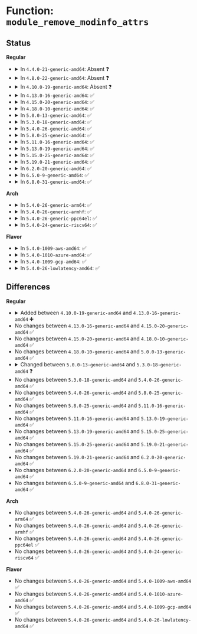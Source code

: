 # Function: <code>module_remove_modinfo_attrs</code>

## Status
<b>Regular</b>
<ul>
<li>
<details>
<summary>In <code>4.4.0-21-generic-amd64</code>: Absent ❓</summary>

```json
{
  "name": "module_remove_modinfo_attrs",
  "collision_type": "Unique Static",
  "inline_type": "Full",
  "funcs": [
    {
      "addr": 18446744071579924016,
      "name": "module_remove_modinfo_attrs",
      "external": false,
      "loc": "kernel/module.c:1704",
      "file": "kernel/module.c",
      "inline": "not declared, inlined",
      "caller_inline": [
        "kernel/module.c:free_module"
      ],
      "caller_func": []
    }
  ],
  "symbols": []
}
```
</details>
</li>
<li>
<details>
<summary>In <code>4.8.0-22-generic-amd64</code>: Absent ❓</summary>

```json
{
  "name": "module_remove_modinfo_attrs",
  "collision_type": "Unique Static",
  "inline_type": "Full",
  "funcs": [
    {
      "addr": 18446744071579951622,
      "name": "module_remove_modinfo_attrs",
      "external": false,
      "loc": "kernel/module.c:1708",
      "file": "kernel/module.c",
      "inline": "not declared, inlined",
      "caller_inline": [
        "kernel/module.c:mod_sysfs_teardown"
      ],
      "caller_func": []
    }
  ],
  "symbols": []
}
```
</details>
</li>
<li>
<details>
<summary>In <code>4.10.0-19-generic-amd64</code>: Absent ❓</summary>

```json
{
  "name": "module_remove_modinfo_attrs",
  "collision_type": "Unique Static",
  "inline_type": "Full",
  "funcs": [
    {
      "addr": 18446744071579982822,
      "name": "module_remove_modinfo_attrs",
      "external": false,
      "loc": "kernel/module.c:1700",
      "file": "kernel/module.c",
      "inline": "not declared, inlined",
      "caller_inline": [
        "kernel/module.c:mod_sysfs_teardown"
      ],
      "caller_func": []
    }
  ],
  "symbols": []
}
```
</details>
</li>
<li>
<details>
<summary>In <code>4.13.0-16-generic-amd64</code>: ✅</summary>

```c
void module_remove_modinfo_attrs(struct module * mod)
```

```json
{
  "name": "module_remove_modinfo_attrs",
  "collision_type": "Unique Static",
  "inline_type": "No",
  "funcs": [
    {
      "addr": 18446744071579981296,
      "name": "module_remove_modinfo_attrs",
      "external": false,
      "loc": "kernel/module.c:1722",
      "file": "kernel/module.c",
      "inline": "seen, unknown",
      "caller_inline": [],
      "caller_func": [
        "kernel/module.c:load_module",
        "kernel/module.c:mod_sysfs_teardown"
      ]
    }
  ],
  "symbols": [
    {
      "addr": 18446744071579981296,
      "name": "module_remove_modinfo_attrs",
      "section": ".text",
      "bind": "STB_LOCAL",
      "size": 136
    }
  ]
}
```
</details>
</li>
<li>
<details>
<summary>In <code>4.15.0-20-generic-amd64</code>: ✅</summary>

```c
void module_remove_modinfo_attrs(struct module * mod)
```

```json
{
  "name": "module_remove_modinfo_attrs",
  "collision_type": "Unique Static",
  "inline_type": "No",
  "funcs": [
    {
      "addr": 18446744071580027808,
      "name": "module_remove_modinfo_attrs",
      "external": false,
      "loc": "kernel/module.c:1730",
      "file": "kernel/module.c",
      "inline": "seen, unknown",
      "caller_inline": [],
      "caller_func": [
        "kernel/module.c:load_module",
        "kernel/module.c:mod_sysfs_teardown"
      ]
    }
  ],
  "symbols": [
    {
      "addr": 18446744071580027808,
      "name": "module_remove_modinfo_attrs",
      "section": ".text",
      "bind": "STB_LOCAL",
      "size": 139
    }
  ]
}
```
</details>
</li>
<li>
<details>
<summary>In <code>4.18.0-10-generic-amd64</code>: ✅</summary>

```c
void module_remove_modinfo_attrs(struct module * mod)
```

```json
{
  "name": "module_remove_modinfo_attrs",
  "collision_type": "Unique Static",
  "inline_type": "No",
  "funcs": [
    {
      "addr": 18446744071580083408,
      "name": "module_remove_modinfo_attrs",
      "external": false,
      "loc": "kernel/module.c:1729",
      "file": "kernel/module.c",
      "inline": "seen, unknown",
      "caller_inline": [],
      "caller_func": [
        "kernel/module.c:mod_sysfs_teardown",
        "kernel/module.c:mod_sysfs_setup"
      ]
    }
  ],
  "symbols": [
    {
      "addr": 18446744071580083408,
      "name": "module_remove_modinfo_attrs",
      "section": ".text",
      "bind": "STB_LOCAL",
      "size": 139
    }
  ]
}
```
</details>
</li>
<li>
<details>
<summary>In <code>5.0.0-13-generic-amd64</code>: ✅</summary>

```c
void module_remove_modinfo_attrs(struct module * mod)
```

```json
{
  "name": "module_remove_modinfo_attrs",
  "collision_type": "Unique Static",
  "inline_type": "No",
  "funcs": [
    {
      "addr": 18446744071580130768,
      "name": "module_remove_modinfo_attrs",
      "external": false,
      "loc": "kernel/module.c:1730",
      "file": "kernel/module.c",
      "inline": "seen, unknown",
      "caller_inline": [],
      "caller_func": [
        "kernel/module.c:mod_sysfs_teardown",
        "kernel/module.c:mod_sysfs_setup"
      ]
    }
  ],
  "symbols": [
    {
      "addr": 18446744071580130768,
      "name": "module_remove_modinfo_attrs",
      "section": ".text",
      "bind": "STB_LOCAL",
      "size": 139
    }
  ]
}
```
</details>
</li>
<li>
<details>
<summary>In <code>5.3.0-18-generic-amd64</code>: ✅</summary>

```c
void module_remove_modinfo_attrs(struct module * mod, int end)
```

```json
{
  "name": "module_remove_modinfo_attrs",
  "collision_type": "Unique Static",
  "inline_type": "No",
  "funcs": [
    {
      "addr": 18446744071580177632,
      "name": "module_remove_modinfo_attrs",
      "external": false,
      "loc": "kernel/module.c:1735",
      "file": "kernel/module.c",
      "inline": "seen, unknown",
      "caller_inline": [],
      "caller_func": [
        "kernel/module.c:mod_sysfs_teardown",
        "kernel/module.c:mod_sysfs_setup",
        "kernel/module.c:mod_sysfs_setup"
      ]
    }
  ],
  "symbols": [
    {
      "addr": 18446744071580177632,
      "name": "module_remove_modinfo_attrs",
      "section": ".text",
      "bind": "STB_LOCAL",
      "size": 167
    }
  ]
}
```
</details>
</li>
<li>
<details>
<summary>In <code>5.4.0-26-generic-amd64</code>: ✅</summary>

```c
void module_remove_modinfo_attrs(struct module * mod, int end)
```

```json
{
  "name": "module_remove_modinfo_attrs",
  "collision_type": "Unique Static",
  "inline_type": "No",
  "funcs": [
    {
      "addr": 18446744071580225520,
      "name": "module_remove_modinfo_attrs",
      "external": false,
      "loc": "kernel/module.c:1792",
      "file": "kernel/module.c",
      "inline": "seen, unknown",
      "caller_inline": [],
      "caller_func": [
        "kernel/module.c:mod_sysfs_teardown",
        "kernel/module.c:mod_sysfs_setup",
        "kernel/module.c:mod_sysfs_setup"
      ]
    }
  ],
  "symbols": [
    {
      "addr": 18446744071580225520,
      "name": "module_remove_modinfo_attrs",
      "section": ".text",
      "bind": "STB_LOCAL",
      "size": 167
    }
  ]
}
```
</details>
</li>
<li>
<details>
<summary>In <code>5.8.0-25-generic-amd64</code>: ✅</summary>

```c
void module_remove_modinfo_attrs(struct module * mod, int end)
```

```json
{
  "name": "module_remove_modinfo_attrs",
  "collision_type": "Unique Static",
  "inline_type": "No",
  "funcs": [
    {
      "addr": 18446744071580292432,
      "name": "module_remove_modinfo_attrs",
      "external": false,
      "loc": "kernel/module.c:1814",
      "file": "kernel/module.c",
      "inline": "seen, unknown",
      "caller_inline": [],
      "caller_func": [
        "kernel/module.c:mod_sysfs_teardown",
        "kernel/module.c:mod_sysfs_setup",
        "kernel/module.c:module_add_modinfo_attrs"
      ]
    }
  ],
  "symbols": [
    {
      "addr": 18446744071580292432,
      "name": "module_remove_modinfo_attrs",
      "section": ".text",
      "bind": "STB_LOCAL",
      "size": 167
    }
  ]
}
```
</details>
</li>
<li>
<details>
<summary>In <code>5.11.0-16-generic-amd64</code>: ✅</summary>

```c
void module_remove_modinfo_attrs(struct module * mod, int end)
```

```json
{
  "name": "module_remove_modinfo_attrs",
  "collision_type": "Unique Static",
  "inline_type": "No",
  "funcs": [
    {
      "addr": 18446744071580275552,
      "name": "module_remove_modinfo_attrs",
      "external": false,
      "loc": "kernel/module.c:1875",
      "file": "kernel/module.c",
      "inline": "seen, unknown",
      "caller_inline": [],
      "caller_func": [
        "kernel/module.c:mod_sysfs_teardown",
        "kernel/module.c:mod_sysfs_setup",
        "kernel/module.c:module_add_modinfo_attrs"
      ]
    }
  ],
  "symbols": [
    {
      "addr": 18446744071580275552,
      "name": "module_remove_modinfo_attrs",
      "section": ".text",
      "bind": "STB_LOCAL",
      "size": 167
    }
  ]
}
```
</details>
</li>
<li>
<details>
<summary>In <code>5.13.0-19-generic-amd64</code>: ✅</summary>

```c
void module_remove_modinfo_attrs(struct module * mod, int end)
```

```json
{
  "name": "module_remove_modinfo_attrs",
  "collision_type": "Unique Static",
  "inline_type": "No",
  "funcs": [
    {
      "addr": 18446744071580279888,
      "name": "module_remove_modinfo_attrs",
      "external": false,
      "loc": "kernel/module.c:1785",
      "file": "kernel/module.c",
      "inline": "seen, unknown",
      "caller_inline": [],
      "caller_func": [
        "kernel/module.c:mod_sysfs_teardown",
        "kernel/module.c:mod_sysfs_setup",
        "kernel/module.c:mod_sysfs_setup"
      ]
    }
  ],
  "symbols": [
    {
      "addr": 18446744071580279888,
      "name": "module_remove_modinfo_attrs",
      "section": ".text",
      "bind": "STB_LOCAL",
      "size": 167
    }
  ]
}
```
</details>
</li>
<li>
<details>
<summary>In <code>5.15.0-25-generic-amd64</code>: ✅</summary>

```c
void module_remove_modinfo_attrs(struct module * mod, int end)
```

```json
{
  "name": "module_remove_modinfo_attrs",
  "collision_type": "Unique Static",
  "inline_type": "No",
  "funcs": [
    {
      "addr": 18446744071580432016,
      "name": "module_remove_modinfo_attrs",
      "external": false,
      "loc": "kernel/module.c:1787",
      "file": "kernel/module.c",
      "inline": "seen, unknown",
      "caller_inline": [],
      "caller_func": [
        "kernel/module.c:mod_sysfs_teardown",
        "kernel/module.c:mod_sysfs_setup",
        "kernel/module.c:mod_sysfs_setup"
      ]
    }
  ],
  "symbols": [
    {
      "addr": 18446744071580432016,
      "name": "module_remove_modinfo_attrs",
      "section": ".text",
      "bind": "STB_LOCAL",
      "size": 167
    }
  ]
}
```
</details>
</li>
<li>
<details>
<summary>In <code>5.19.0-21-generic-amd64</code>: ✅</summary>

```c
void module_remove_modinfo_attrs(struct module * mod, int end)
```

```json
{
  "name": "module_remove_modinfo_attrs",
  "collision_type": "Unique Static",
  "inline_type": "No",
  "funcs": [
    {
      "addr": 18446744071580492096,
      "name": "module_remove_modinfo_attrs",
      "external": false,
      "loc": "kernel/module/sysfs.c:275",
      "file": "kernel/module/sysfs.c",
      "inline": "seen, unknown",
      "caller_inline": [],
      "caller_func": [
        "kernel/module/sysfs.c:mod_sysfs_teardown",
        "kernel/module/sysfs.c:mod_sysfs_setup",
        "kernel/module/sysfs.c:module_add_modinfo_attrs"
      ]
    }
  ],
  "symbols": [
    {
      "addr": 18446744071580492096,
      "name": "module_remove_modinfo_attrs",
      "section": ".text",
      "bind": "STB_LOCAL",
      "size": 181
    }
  ]
}
```
</details>
</li>
<li>
<details>
<summary>In <code>6.2.0-20-generic-amd64</code>: ✅</summary>

```c
void module_remove_modinfo_attrs(struct module * mod, int end)
```

```json
{
  "name": "module_remove_modinfo_attrs",
  "collision_type": "Unique Static",
  "inline_type": "No",
  "funcs": [
    {
      "addr": 18446744071580743760,
      "name": "module_remove_modinfo_attrs",
      "external": false,
      "loc": "kernel/module/sysfs.c:275",
      "file": "kernel/module/sysfs.c",
      "inline": "seen, unknown",
      "caller_inline": [],
      "caller_func": [
        "kernel/module/sysfs.c:mod_sysfs_teardown",
        "kernel/module/sysfs.c:mod_sysfs_setup",
        "kernel/module/sysfs.c:module_add_modinfo_attrs"
      ]
    }
  ],
  "symbols": [
    {
      "addr": 18446744071580743760,
      "name": "module_remove_modinfo_attrs",
      "section": ".text",
      "bind": "STB_LOCAL",
      "size": 181
    }
  ]
}
```
</details>
</li>
<li>
<details>
<summary>In <code>6.5.0-9-generic-amd64</code>: ✅</summary>

```c
void module_remove_modinfo_attrs(struct module * mod, int end)
```

```json
{
  "name": "module_remove_modinfo_attrs",
  "collision_type": "Unique Static",
  "inline_type": "No",
  "funcs": [
    {
      "addr": 18446744071580826096,
      "name": "module_remove_modinfo_attrs",
      "external": false,
      "loc": "kernel/module/sysfs.c:275",
      "file": "kernel/module/sysfs.c",
      "inline": "seen, unknown",
      "caller_inline": [],
      "caller_func": [
        "kernel/module/sysfs.c:mod_sysfs_teardown",
        "kernel/module/sysfs.c:mod_sysfs_setup",
        "kernel/module/sysfs.c:module_add_modinfo_attrs"
      ]
    }
  ],
  "symbols": [
    {
      "addr": 18446744071580826096,
      "name": "module_remove_modinfo_attrs",
      "section": ".text",
      "bind": "STB_LOCAL",
      "size": 181
    }
  ]
}
```
</details>
</li>
<li>
<details>
<summary>In <code>6.8.0-31-generic-amd64</code>: ✅</summary>

```c
void module_remove_modinfo_attrs(struct module * mod, int end)
```

```json
{
  "name": "module_remove_modinfo_attrs",
  "collision_type": "Unique Static",
  "inline_type": "No",
  "funcs": [
    {
      "addr": 18446744071580915536,
      "name": "module_remove_modinfo_attrs",
      "external": false,
      "loc": "kernel/module/sysfs.c:275",
      "file": "kernel/module/sysfs.c",
      "inline": "seen, unknown",
      "caller_inline": [],
      "caller_func": [
        "kernel/module/sysfs.c:mod_sysfs_teardown",
        "kernel/module/sysfs.c:mod_sysfs_setup",
        "kernel/module/sysfs.c:module_add_modinfo_attrs"
      ]
    }
  ],
  "symbols": [
    {
      "addr": 18446744071580915536,
      "name": "module_remove_modinfo_attrs",
      "section": ".text",
      "bind": "STB_LOCAL",
      "size": 181
    }
  ]
}
```
</details>
</li>
</ul>
<b>Arch</b>
<ul>
<li>
<details>
<summary>In <code>5.4.0-26-generic-arm64</code>: ✅</summary>

```c
void module_remove_modinfo_attrs(struct module * mod, int end)
```

```json
{
  "name": "module_remove_modinfo_attrs",
  "collision_type": "Unique Static",
  "inline_type": "No",
  "funcs": [
    {
      "addr": 18446603336491466392,
      "name": "module_remove_modinfo_attrs",
      "external": false,
      "loc": "kernel/module.c:1792",
      "file": "kernel/module.c",
      "inline": "seen, unknown",
      "caller_inline": [],
      "caller_func": [
        "kernel/module.c:free_module",
        "kernel/module.c:mod_sysfs_setup",
        "kernel/module.c:mod_sysfs_setup"
      ]
    }
  ],
  "symbols": [
    {
      "addr": 18446603336491466392,
      "name": "module_remove_modinfo_attrs",
      "section": ".text",
      "bind": "STB_LOCAL",
      "size": 176
    }
  ]
}
```
</details>
</li>
<li>
<details>
<summary>In <code>5.4.0-26-generic-armhf</code>: ✅</summary>

```c
void module_remove_modinfo_attrs(struct module * mod, int end)
```

```json
{
  "name": "module_remove_modinfo_attrs",
  "collision_type": "Unique Static",
  "inline_type": "No",
  "funcs": [
    {
      "addr": 3225449940,
      "name": "module_remove_modinfo_attrs",
      "external": false,
      "loc": "kernel/module.c:1792",
      "file": "kernel/module.c",
      "inline": "seen, unknown",
      "caller_inline": [],
      "caller_func": [
        "kernel/module.c:free_module",
        "kernel/module.c:mod_sysfs_setup",
        "kernel/module.c:mod_sysfs_setup"
      ]
    }
  ],
  "symbols": [
    {
      "addr": 3225449940,
      "name": "module_remove_modinfo_attrs",
      "section": ".text",
      "bind": "STB_LOCAL",
      "size": 164
    }
  ]
}
```
</details>
</li>
<li>
<details>
<summary>In <code>5.4.0-26-generic-ppc64el</code>: ✅</summary>

```c
void module_remove_modinfo_attrs(struct module * mod, int end)
```

```json
{
  "name": "module_remove_modinfo_attrs",
  "collision_type": "Unique Static",
  "inline_type": "No",
  "funcs": [
    {
      "addr": 13835058055284415024,
      "name": "module_remove_modinfo_attrs",
      "external": false,
      "loc": "kernel/module.c:1792",
      "file": "kernel/module.c",
      "inline": "seen, unknown",
      "caller_inline": [],
      "caller_func": [
        "kernel/module.c:mod_sysfs_teardown",
        "kernel/module.c:mod_sysfs_setup",
        "kernel/module.c:mod_sysfs_setup"
      ]
    }
  ],
  "symbols": [
    {
      "addr": 13835058055284415024,
      "name": "module_remove_modinfo_attrs",
      "section": ".text",
      "bind": "STB_LOCAL",
      "size": 268
    }
  ]
}
```
</details>
</li>
<li>
<details>
<summary>In <code>5.4.0-24-generic-riscv64</code>: ✅</summary>

```c
void module_remove_modinfo_attrs(struct module * mod, int end)
```

```json
{
  "name": "module_remove_modinfo_attrs",
  "collision_type": "Unique Static",
  "inline_type": "No",
  "funcs": [
    {
      "addr": 18446743936271917816,
      "name": "module_remove_modinfo_attrs",
      "external": false,
      "loc": "kernel/module.c:1792",
      "file": "kernel/module.c",
      "inline": "seen, unknown",
      "caller_inline": [],
      "caller_func": [
        "kernel/module.c:free_module",
        "kernel/module.c:mod_sysfs_setup",
        "kernel/module.c:mod_sysfs_setup"
      ]
    }
  ],
  "symbols": [
    {
      "addr": 18446743936271917816,
      "name": "module_remove_modinfo_attrs",
      "section": ".text",
      "bind": "STB_LOCAL",
      "size": 136
    }
  ]
}
```
</details>
</li>
</ul>
<b>Flavor</b>
<ul>
<li>
<details>
<summary>In <code>5.4.0-1009-aws-amd64</code>: ✅</summary>

```c
void module_remove_modinfo_attrs(struct module * mod, int end)
```

```json
{
  "name": "module_remove_modinfo_attrs",
  "collision_type": "Unique Static",
  "inline_type": "No",
  "funcs": [
    {
      "addr": 18446744071580194320,
      "name": "module_remove_modinfo_attrs",
      "external": false,
      "loc": "kernel/module.c:1792",
      "file": "kernel/module.c",
      "inline": "seen, unknown",
      "caller_inline": [],
      "caller_func": [
        "kernel/module.c:mod_sysfs_teardown",
        "kernel/module.c:mod_sysfs_setup",
        "kernel/module.c:mod_sysfs_setup"
      ]
    }
  ],
  "symbols": [
    {
      "addr": 18446744071580194320,
      "name": "module_remove_modinfo_attrs",
      "section": ".text",
      "bind": "STB_LOCAL",
      "size": 167
    }
  ]
}
```
</details>
</li>
<li>
<details>
<summary>In <code>5.4.0-1010-azure-amd64</code>: ✅</summary>

```c
void module_remove_modinfo_attrs(struct module * mod, int end)
```

```json
{
  "name": "module_remove_modinfo_attrs",
  "collision_type": "Unique Static",
  "inline_type": "No",
  "funcs": [
    {
      "addr": 18446744071580141760,
      "name": "module_remove_modinfo_attrs",
      "external": false,
      "loc": "kernel/module.c:1792",
      "file": "kernel/module.c",
      "inline": "seen, unknown",
      "caller_inline": [],
      "caller_func": [
        "kernel/module.c:mod_sysfs_teardown",
        "kernel/module.c:mod_sysfs_setup",
        "kernel/module.c:mod_sysfs_setup"
      ]
    }
  ],
  "symbols": [
    {
      "addr": 18446744071580141760,
      "name": "module_remove_modinfo_attrs",
      "section": ".text",
      "bind": "STB_LOCAL",
      "size": 167
    }
  ]
}
```
</details>
</li>
<li>
<details>
<summary>In <code>5.4.0-1009-gcp-amd64</code>: ✅</summary>

```c
void module_remove_modinfo_attrs(struct module * mod, int end)
```

```json
{
  "name": "module_remove_modinfo_attrs",
  "collision_type": "Unique Static",
  "inline_type": "No",
  "funcs": [
    {
      "addr": 18446744071580185792,
      "name": "module_remove_modinfo_attrs",
      "external": false,
      "loc": "kernel/module.c:1792",
      "file": "kernel/module.c",
      "inline": "seen, unknown",
      "caller_inline": [],
      "caller_func": [
        "kernel/module.c:mod_sysfs_teardown",
        "kernel/module.c:mod_sysfs_setup",
        "kernel/module.c:mod_sysfs_setup"
      ]
    }
  ],
  "symbols": [
    {
      "addr": 18446744071580185792,
      "name": "module_remove_modinfo_attrs",
      "section": ".text",
      "bind": "STB_LOCAL",
      "size": 167
    }
  ]
}
```
</details>
</li>
<li>
<details>
<summary>In <code>5.4.0-26-lowlatency-amd64</code>: ✅</summary>

```c
void module_remove_modinfo_attrs(struct module * mod, int end)
```

```json
{
  "name": "module_remove_modinfo_attrs",
  "collision_type": "Unique Static",
  "inline_type": "No",
  "funcs": [
    {
      "addr": 18446744071580238032,
      "name": "module_remove_modinfo_attrs",
      "external": false,
      "loc": "kernel/module.c:1792",
      "file": "kernel/module.c",
      "inline": "seen, unknown",
      "caller_inline": [],
      "caller_func": [
        "kernel/module.c:mod_sysfs_teardown",
        "kernel/module.c:mod_sysfs_setup",
        "kernel/module.c:mod_sysfs_setup"
      ]
    }
  ],
  "symbols": [
    {
      "addr": 18446744071580238032,
      "name": "module_remove_modinfo_attrs",
      "section": ".text",
      "bind": "STB_LOCAL",
      "size": 167
    }
  ]
}
```
</details>
</li>
</ul>

## Differences
<b>Regular</b>
<ul>
<li>
<details>
<summary>Added between <code>4.10.0-19-generic-amd64</code> and <code>4.13.0-16-generic-amd64</code> ➕</summary>

```c
void module_remove_modinfo_attrs(struct module * mod)
```
</details>
</li>
<li>
No changes between <code>4.13.0-16-generic-amd64</code> and <code>4.15.0-20-generic-amd64</code> ✅
</li>
<li>
No changes between <code>4.15.0-20-generic-amd64</code> and <code>4.18.0-10-generic-amd64</code> ✅
</li>
<li>
No changes between <code>4.18.0-10-generic-amd64</code> and <code>5.0.0-13-generic-amd64</code> ✅
</li>
<li>
<details>
<summary>Changed between <code>5.0.0-13-generic-amd64</code> and <code>5.3.0-18-generic-amd64</code> ❓</summary>
<ul>
<li>
<b>Param added. </b>
<code>int end</code>
</li>
</ul>
</details>
</li>
<li>
No changes between <code>5.3.0-18-generic-amd64</code> and <code>5.4.0-26-generic-amd64</code> ✅
</li>
<li>
No changes between <code>5.4.0-26-generic-amd64</code> and <code>5.8.0-25-generic-amd64</code> ✅
</li>
<li>
No changes between <code>5.8.0-25-generic-amd64</code> and <code>5.11.0-16-generic-amd64</code> ✅
</li>
<li>
No changes between <code>5.11.0-16-generic-amd64</code> and <code>5.13.0-19-generic-amd64</code> ✅
</li>
<li>
No changes between <code>5.13.0-19-generic-amd64</code> and <code>5.15.0-25-generic-amd64</code> ✅
</li>
<li>
No changes between <code>5.15.0-25-generic-amd64</code> and <code>5.19.0-21-generic-amd64</code> ✅
</li>
<li>
No changes between <code>5.19.0-21-generic-amd64</code> and <code>6.2.0-20-generic-amd64</code> ✅
</li>
<li>
No changes between <code>6.2.0-20-generic-amd64</code> and <code>6.5.0-9-generic-amd64</code> ✅
</li>
<li>
No changes between <code>6.5.0-9-generic-amd64</code> and <code>6.8.0-31-generic-amd64</code> ✅
</li>
</ul>
<b>Arch</b>
<ul>
<li>
No changes between <code>5.4.0-26-generic-amd64</code> and <code>5.4.0-26-generic-arm64</code> ✅
</li>
<li>
No changes between <code>5.4.0-26-generic-amd64</code> and <code>5.4.0-26-generic-armhf</code> ✅
</li>
<li>
No changes between <code>5.4.0-26-generic-amd64</code> and <code>5.4.0-26-generic-ppc64el</code> ✅
</li>
<li>
No changes between <code>5.4.0-26-generic-amd64</code> and <code>5.4.0-24-generic-riscv64</code> ✅
</li>
</ul>
<b>Flavor</b>
<ul>
<li>
No changes between <code>5.4.0-26-generic-amd64</code> and <code>5.4.0-1009-aws-amd64</code> ✅
</li>
<li>
No changes between <code>5.4.0-26-generic-amd64</code> and <code>5.4.0-1010-azure-amd64</code> ✅
</li>
<li>
No changes between <code>5.4.0-26-generic-amd64</code> and <code>5.4.0-1009-gcp-amd64</code> ✅
</li>
<li>
No changes between <code>5.4.0-26-generic-amd64</code> and <code>5.4.0-26-lowlatency-amd64</code> ✅
</li>
</ul>
